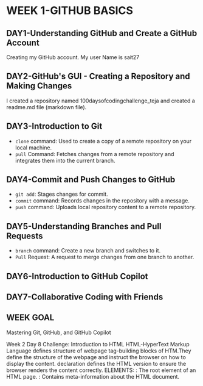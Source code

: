 # WEEK 1-GITHUB BASICS

## DAY1-Understanding GitHub and Create a GitHub Account
Creating my GitHub account. My user Name is sait27

## DAY2-GitHub's GUI - Creating a Repository and Making Changes
I created a repository named 100daysofcodingchallenge_teja and created a readme.md file (markdown file).

## DAY3-Introduction to Git
- `clone` command: Used to create a copy of a remote repository on your local machine.
- `pull` Command: Fetches changes from a remote repository and integrates them into the current branch.

## DAY4-Commit and Push Changes to GitHub
- `git add`: Stages changes for commit.
- `commit` command: Records changes in the repository with a message.
- `push` command: Uploads local repository content to a remote repository.

## DAY5-Understanding Branches and Pull Requests
- `branch` command: Create a new branch and switches to it.
- `Pull` Request: A request to merge changes from one branch to another.

## DAY6-Introduction to GitHub Copilot

## DAY7-Collaborative Coding with Friends

## WEEK GOAL
Mastering Git, GitHub, and GitHub Copilot


Week 2
Day 8 Challenge: Introduction to HTML
    HTML-HyperText Markup Language defines structure of webpage
    tag-building blocks of HTM.They define the structure of the webpage and instruct the browser on how to display the content.
    <!DOCTYPE html> declaration defines the HTML version to ensure the browser renders the content correctly.
    ELEMENTS:
        <html>: The root element of an HTML page.
        <head>: Contains meta-information about the HTML document.
        <title>: Sets the title of the HTML document (displayed in the browser tab).
        <body>: Contains the content of the HTML document.
    Text Formatting
        <h1> to <h6>: Headings from largest to smallest.
        <p>: Paragraph.
        <br>: Line break.
        <hr>: Horizontal rule.
        <b> : Bold tag
    Lists
        <ul>: Unordered list.
        <ol>: Ordered list.
        <li>: List item.
Day 9 Challenge: Working with Links, Images, Forms, and Tables in HTML
    Links:<a> tag to create clickable hyperlinks
        <a href="https://www.your-restaurant.com">Visit Our Restaurant</a>
    Images:Embed images in an HTML page using the <img> tag. Use the src to specify the image path and alt for accessibility text.
            <img src="menu-item.jpg" alt="Delicious Spaghetti Bolognese">
    Forms:<form> tag, which can collect user input and send it to a server.
    Tables:Tables are made using the <table> tag, with <tr> for rows, <th> for header cells, and <td> for data cells.         
Day 10 Challenge: Semantics, Comments, Attributes, and Validation in HTML
    Semantics: HTML5 semantic elements enhance document structure:
        <header>: Defines a document or section header.
        <footer>: Specifies a footer.
        <nav>: Used for navigation links.
        <article>: For independent content.
        <section>: A section of a document.
        <aside>: Content set aside, like a sidebar
    Coomments:Comments help in documenting HTML code and are not displayed in the browser.
         <!-- This is a comment -->
    Attributes:it provides extra information about HTML elements
        class: Classnames for an element.
        id: A unique id for an element.
        style: Inline CSS styling.
Day 11 Challenge: Introduction to CSS - Understanding the Basics and Integration Methods
Day 12 Challenge: CSS Selectors and the Box Model
Day 13 Challenge: CSS Selectors and the Box Model
Day 14 Challenge: Refining Your Portfolio and Deploying to GitHub Pages

Week 2
Day 8 Challenge: Introduction to HTML
Day 9 Challenge: Working with Links, Images, Forms, and Tables in HTML
Day 10 Challenge: Semantics, Comments, Attributes, and Validation in HTML
Day 11 Challenge: Introduction to CSS - Understanding the Basics and Integration Methods
Day 12 Challenge: CSS Selectors and the Box Model
Day 13 Challenge: CSS Selectors and the Box Model
Day 14 Challenge: Refining Your Portfolio and Deploying to GitHub Pages